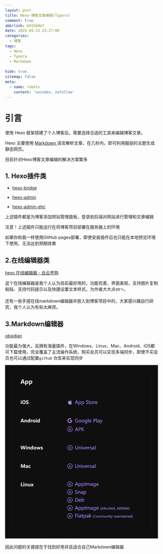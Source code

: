 ```yaml
---
layout: post
title: Hexo-博客文章编辑(Typora)
comment: true
abbrlink: b915b0ef
date: 2025-04-23 22:27:08
categories:
  - 博客
tags:
  - Hexo
  - Typora
  - Markdown

hide: true
sitemap: false
meta:
  - name: robots
    content: 'noindex, nofollow'
---
```

 # 引言

使用 Hexo 框架搭建了个人博客后，需要选择合适的工具来编辑博客文章。

Hexo 主要使用 [Markdown ](http://daringfireball.net/projects/markdown/)语言解析文章，在几秒内，即可利用靓丽的主题生成静态网页。

目前针对Hexo博客文章编辑的解决方案繁多

## 1. Hexo插件类

- [hexo-bridge](https://github.com/DeepSpaceHarbor/hexo-bridge)

- [hexo-admin](https://github.com/jaredly/hexo-admin)

- [hexo-admin-ehc](https://github.com/lwz7512/hexo-admin-ehc)

上述插件都是为博客添加网站管理面板，登录到后端对网站进行管理和文章编辑

注意！上述插件只能运行在将博客项目部署在服务器上的环境

如果你和我一样使用GitHub pages部署，即使安装插件后也只能在本地预览环境下使用，无法达到预期效果

## 2.在线编辑器类

[hexo 在线编辑器 - 白云苍狗](https://www.imalun.com/web_hexo_editor)

这个在线编辑器是我个人认为目前最好用的，功能完善、界面美观，支持图片复制粘贴、支持代码提示以及快捷设置文本样式，为作者大大点str⭐。

还有一些手搓在线markdown编辑器并嵌入到博客项目中的，大家感兴趣自行研究，我个人认为有些太麻烦。

## 3.Markdown编辑器

[obsidian](https://obsidian.md/sync)

功能最为强大，且拥有海量插件，在Windows、Linux、Mac、Android、iOS都可下载使用，完全覆盖了主流操作系统，购买会员可以实现多端同步，即使不买会员也可以通过配置`github` 仓库来实现同步

![image-20250429112615834](Typora/image-20250429112615834.png)

因此问题的关键就在于找到好用并且适合自己Markdown编辑器

